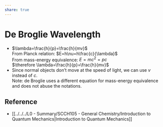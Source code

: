 ```yaml
---  
share: true  
---  
```

# De Broglie Wavelength  
  
- $\lambda=\frac{h}{p}=\frac{h}{mv}$    
  From Planck relation: $E=h\nu=h\frac{c}{\lambda}$    
  From mass-energy equivalence: $E=mc^2=pc$    
  $\therefore \lambda=\frac{h}{p}=\frac{h}{mv}$  
- Since normal objects don’t move at the speed of light, we can use $v$ instead of $c$.    
  Note: de Broglie uses a different equation for mass-energy equivalence and does not abuse the notations.  
  
## Reference  
  
- [[../../../L0 - Summary/SCCH105 - General Chemistry/Introduction to Quantum Mechanics|Introduction to Quantum Mechanics]]  
